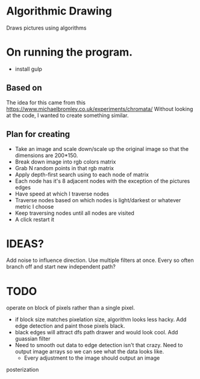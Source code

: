 # Algorithmic Drawing
Draws pictures using algorithms

# On running the program.
  * install gulp


## Based on
The idea for this came from this https://www.michaelbromley.co.uk/experiments/chromata/
Without looking at the code, I wanted to create something similar.


## Plan for creating
* Take an image and scale down/scale up the original image so that the dimensions are 200*150.
* Break down image into rgb colors matrix
* Grab N random points in that rgb matrix
* Apply depth-first search using to each node of matrix
* Each node has it's 8 adjacent nodes with the exception of the pictures edges
* Have speed at which I traverse nodes
* Traverse nodes based on which nodes is light/darkest or whatever metric I choose
* Keep traversing nodes until all nodes are visited
* A click restart it


# IDEAS?
Add noise to influence direction.
Use multiple filters at once.
Every so often branch off and start new independent path?

# TODO
operate on block of pixels rather than a single pixel.
 * if block size matches pixelation size, algorithm looks less hacky.
Add edge detection and paint those pixels black.
 * black edges will attract dfs path drawer and would look cool.
Add guassian filter
 * Need to smooth out data to edge detection isn't that crazy.
Need to output image arrays so we can see what the data looks like.
    * Every adjustment to the image should output an image

posterization
